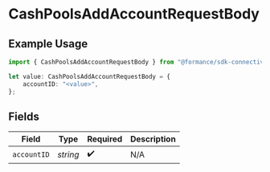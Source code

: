 # CashPoolsAddAccountRequestBody

## Example Usage

```typescript
import { CashPoolsAddAccountRequestBody } from "@formance/sdk-connectivity/models/operations";

let value: CashPoolsAddAccountRequestBody = {
    accountID: "<value>",
};
```

## Fields

| Field              | Type               | Required           | Description        |
| ------------------ | ------------------ | ------------------ | ------------------ |
| `accountID`        | *string*           | :heavy_check_mark: | N/A                |